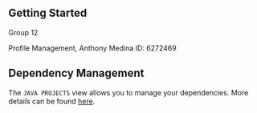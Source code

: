 ## Getting Started

Group 12

Profile Management, Anthony Medina
ID: 6272469

## Dependency Management

The `JAVA PROJECTS` view allows you to manage your dependencies. More details can be found [here](https://github.com/microsoft/vscode-java-dependency#manage-dependencies).
